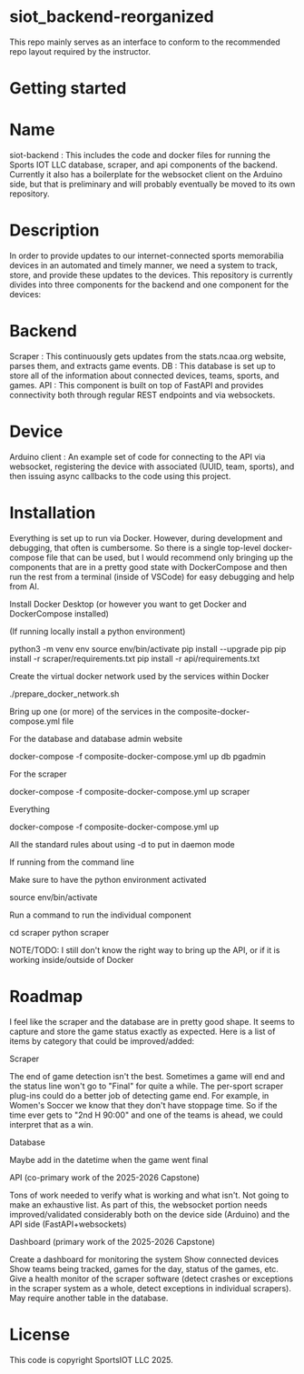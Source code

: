 # siot_backend-reorganized
This repo mainly serves as an interface to conform to the recommended repo layout required by the instructor.

# Getting started

# Name
siot-backend : This includes the code and docker files for running the Sports IOT LLC database, scraper, and api components of the backend. Currently it also has a boilerplate for the websocket client on the Arduino side, but that is preliminary and will probably eventually be moved to its own repository.

# Description
In order to provide updates to our internet-connected sports memorabilia devices in an automated and timely manner, we need a system to track, store, and provide these updates to the devices. This repository is currently divides into three components for the backend and one component for the devices:

# Backend
Scraper : This continuously gets updates from the stats.ncaa.org website, parses them, and extracts game events.
DB : This database is set up to store all of the information about connected devices, teams, sports, and games.
API : This component is built on top of FastAPI and provides connectivity both through regular REST endpoints and via websockets.


# Device
Arduino client : An example set of code for connecting to the API via websocket, registering the device with associated (UUID, team, sports), and then issuing async callbacks to the code using this project.


# Installation
Everything is set up to run via Docker. However, during development and debugging, that often is cumbersome. So there is a single top-level docker-compose file that can be used, but I would recommend only bringing up the components that are in a pretty good state with DockerCompose and then run the rest from a terminal (inside of VSCode) for easy debugging and help from AI.


Install Docker Desktop (or however you want to get Docker and DockerCompose installed)


(If running locally install a python environment)

python3 -m venv env
source env/bin/activate
pip install --upgrade pip
pip install -r scraper/requirements.txt
pip install -r api/requirements.txt




Create the virtual docker network used by the services within Docker

./prepare_docker_network.sh




Bring up one (or more) of the services in the composite-docker-compose.yml file

For the database and database admin website

docker-compose -f composite-docker-compose.yml up db pgadmin



For the scraper

  docker-compose -f composite-docker-compose.yml up scraper



Everything

  docker-compose -f composite-docker-compose.yml up


All the standard rules about using -d to put in daemon mode



If running from the command line

Make sure to have the python environment activated

  source env/bin/activate



Run a command to run the individual component

  cd scraper
  python scraper



NOTE/TODO: I still don't know the right way to bring up the API, or if it is working inside/outside of Docker




# Roadmap
I feel like the scraper and the database are in pretty good shape. It seems to capture and store the game status exactly as expected. Here is a list of items by category that could be improved/added:


Scraper

The end of game detection isn't the best. Sometimes a game will end and the status line won't go to "Final" for quite a while. The per-sport scraper plug-ins could do a better job of detecting game end. For example, in Women's Soccer we know that they don't have stoppage time. So if the time ever gets to "2nd H 90:00" and one of the teams is ahead, we could interpret that as a win.



Database

Maybe add in the datetime when the game went final



API (co-primary work of the 2025-2026 Capstone)

Tons of work needed to verify what is working and what isn't. Not going to make an exhaustive list.
As part of this, the websocket portion needs improved/validated considerably both on the device side (Arduino) and the API side (FastAPI+websockets)



Dashboard (primary work of the 2025-2026 Capstone)

Create a dashboard for monitoring the system
Show connected devices
Show teams being tracked, games for the day, status of the games, etc.
Give a health monitor of the scraper software (detect crashes or exceptions in the scraper system as a whole, detect exceptions in individual scrapers). May require another table in the database.




# License
This code is copyright SportsIOT LLC 2025.
